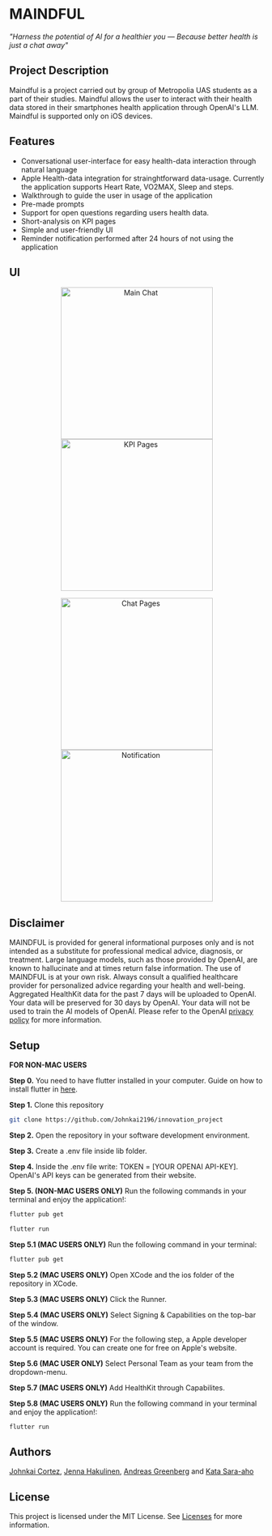 # MAINDFUL

*"Harness the potential of AI for a healthier you — Because better health is just a chat away"*

## Project Description
Maindful is a project carried out by group of Metropolia UAS students as a part of their studies. Maindful allows the user to interact with their health data stored in their smartphones health application through OpenAI's LLM.
Maindful is supported only on iOS devices.
  
## Features

* Conversational user-interface for easy health-data interaction through natural language
* Apple Health-data integration for strainghtforward data-usage. Currently the application supports Heart Rate, VO2MAX, Sleep and steps.
* Walkthrough to guide the user in usage of the application
* Pre-made prompts
* Support for open questions regarding users health data. 
* Short-analysis on KPI pages 
* Simple and user-friendly UI
* Reminder notification performed after 24 hours of not using the application

## UI

<p align="center">
  <img src="https://github.com/Johnkai2196/innovation_project/assets/73104201/b2ac87e8-67c9-4c9d-a3b6-680938ba43be.png" alt="Main Chat" width="300">
  <img src="https://github.com/Johnkai2196/innovation_project/assets/73104201/168a5070-c088-4523-a8ba-82b3e841147c.png" alt="KPI Pages" width="300">
</p>


<p align="center">
  <img src="https://github.com/Johnkai2196/innovation_project/assets/73104201/1f92b82d-1e37-4836-aa49-1dbb16145d71.png" alt="Chat Pages" width="300">
  <img src="https://github.com/Johnkai2196/MAINDFUL/assets/73104201/6377b736-d13d-4582-9b66-9368dfaed3a3.png" alt="Notification" width="300">
</p>

## Disclaimer
MAINDFUL is provided for general informational purposes only and is not intended as a substitute for professional medical advice, diagnosis, or treatment. Large language models, such as those provided by OpenAI, are known to hallucinate and at times return false information. The use of MAINDFUL is at your own risk. Always consult a qualified healthcare provider for personalized advice regarding your health and well-being. Aggregated HealthKit data for the past 7 days will be uploaded to OpenAI.  Your data will be preserved for 30 days by OpenAI. Your data will not be used to train the AI models of OpenAI. Please refer to the OpenAI [privacy policy](https://openai.com/policies/privacy-policy) for more information.

## Setup
**FOR NON-MAC USERS**

**Step 0.** You need to have flutter installed in your computer. Guide on how to install flutter in [here](https://docs.flutter.dev/get-started/install).

**Step 1.** Clone this repository
```bash
git clone https://github.com/Johnkai2196/innovation_project
```

**Step 2.** Open the repository in your software development environment.

**Step 3.** Create a .env file inside lib folder.

**Step 4.** Inside the .env file write: TOKEN = [YOUR OPENAI API-KEY]. OpenAI's API keys can be generated from their website. 

**Step 5. (NON-MAC USERS ONLY)** Run the following commands in your terminal and enjoy the application!: 
```bash
flutter pub get
```
```bash
flutter run
```
**Step 5.1 (MAC USERS ONLY)** Run the following command in your terminal:
```bash
flutter pub get
```
**Step 5.2 (MAC USERS ONLY)** Open XCode and the ios folder of the repository in XCode.

**Step 5.3 (MAC USERS ONLY)** Click the Runner.

**Step 5.4 (MAC USERS ONLY)** Select Signing & Capabilities on the top-bar of the window.

**Step 5.5 (MAC USERS ONLY)** For the following step, a Apple developer account is required. You can create one for free on Apple's website.

**Step 5.6 (MAC USER ONLY)** Select Personal Team as your team from the dropdown-menu.

**Step 5.7 (MAC USERS ONLY)** Add HealthKit through Capabilites.

**Step 5.8 (MAC USERS ONLY)** Run the following command in your terminal and enjoy the application!: 
```bash
flutter run
```

## Authors

[Johnkai Cortez](https://github.com/Johnkai2196 "Johnkai Cortez"), [Jenna Hakulinen](https://github.com/jennahakulinen "Jenna Hakulinen"), [Andreas Greenberg](https://github.com/AndyGreenie "Andreas Greenberg") and [Kata Sara-aho](https://github.com/kvtvs "Kata Sara-aho")

## License

This project is licensed under the MIT License. See [Licenses](https://github.com/Johnkai2196/innovation_project/blob/main/LICENCE.txt) for more information.
